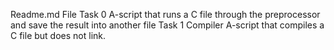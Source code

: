 Readme.md File
Task 0 A-script that runs a C file through the preprocessor and save the result into another file
Task 1 Compiler A-script that compiles a C file but does not link.
